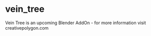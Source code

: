 # vein_tree
Vein Tree is an upcoming Blender AddOn - for more information visit creativepolygon.com
